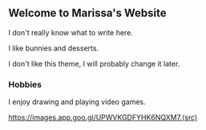 ## Welcome to Marissa's Website

I don't really know what to write here.

I like bunnies and desserts.

I don't like this theme, I will probably change it later. 

### Hobbies

I enjoy drawing and playing video games. 


https://images.app.goo.gl/UPWVKGDFYHK6NQXM7.(src)
```



